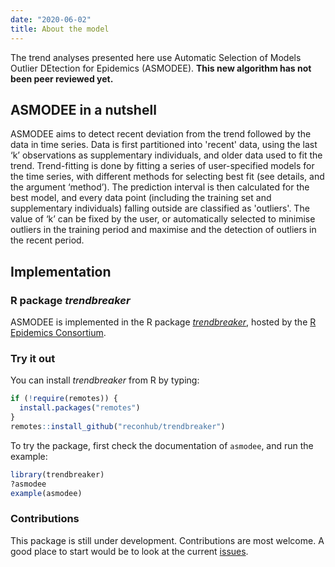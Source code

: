 ```yaml
---
date: "2020-06-02"
title: About the model
---
```


The trend analyses presented here use Automatic Selection of Models Outlier
DEtection for Epidemics (ASMODEE). **This new algorithm has not been peer reviewed
yet.**



## ASMODEE in a nutshell

ASMODEE aims to detect recent deviation from the trend followed by the data in
time series. Data is first partitioned into 'recent' data, using the last ‘k’
observations as supplementary individuals, and older data used to fit the
trend. Trend-fitting is done by fitting a series of user-specified models for
the time series, with different methods for selecting best fit (see details, and
the argument ‘method’). The prediction interval is then calculated for the best
model, and every data point (including the training set and supplementary
individuals) falling outside are classified as 'outliers'. The value of ‘k’ can
be fixed by the user, or automatically selected to minimise outliers in the
training period and maximise and the detection of outliers in the recent period.



## Implementation

### R package *trendbreaker*

ASMODEE is implemented in the R package
[*trendbreaker*](https://github.com/reconhub/trendbreaker), hosted by the [R Epidemics
Consortium](https://www.repidemicsconsortium.org/). 


### Try it out

You can install *trendbreaker* from R by typing:

```r
if (!require(remotes)) {
  install.packages("remotes")
}
remotes::install_github("reconhub/trendbreaker")
```

To try the package, first check the documentation of `asmodee`, and run the example:

```r
library(trendbreaker)
?asmodee
example(asmodee)
```

### Contributions 

This package is still under
development. Contributions are most welcome. A good place to start would be to
look at the current [issues](https://github.com/reconhub/trendbreaker/issues).
